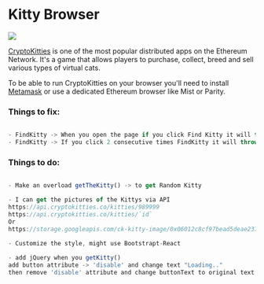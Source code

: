 # Kitty Browser

![](https://i.imgur.com/A7D2gMb.png)

[CryptoKitties](http://cryptokitties.co) is one of the most popular distributed apps on the Ethereum Network. It's a game that allows players to purchase, collect, breed and sell various types of virtual cats.

To be able to run CryptoKitties on your browser you'll need to install [Metamask](http://metamask.io/) or use a dedicated Ethereum browser like Mist or Parity.

### Things to fix:

```Javascript

- FindKitty -> When you open the page if you click Find Kitty it will throw an error, since the state haven't change.
- FindKitty -> If you click 2 consecutive times FindKitty it will throw same error

```

### Things to do:

```Javascript

- Make an overload getTheKitty() -> to get Random Kitty

- I can get the pictures of the Kittys via API 
https://api.cryptokitties.co/kitties/989999 
https://api.cryptokitties.co/kitties/`id`
Or
https://storage.googleapis.com/ck-kitty-image/0x06012c8cf97bead5deae237070f9587f8e7a266d/989999.svg
 
- Customize the style, might use Bootstrapt-React

- add jQuery when you getKitty()
add button attribute -> 'disable' and change text "Loading.."
then remove 'disable' attribute and change buttonText to original text after promise is complete.

```
